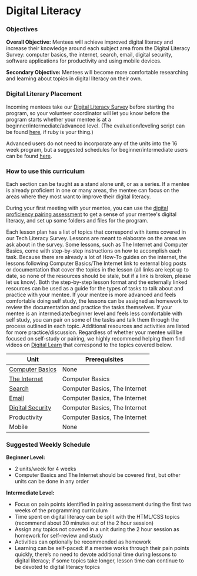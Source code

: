 # Digital Literacy

### Objectives
**Overall Objective:** Mentees will achieve improved digital literacy and increase their knowledge around each subject area from the Digital Literacy Survey: computer basics, the internet, search, email, digital security, software applications for productivity and using mobile devices.

**Secondary Objective:** Mentees will become more comfortable researching and learning about topics in digital literacy on their own.

### Digital Literary Placement
Incoming mentees take our [Digital Literacy Survey](https://docs.google.com/forms/d/e/1FAIpQLSfBFKSurD0ce4x5KMOFXpww1wGLXE6BsEHFyIkcKjdJQiTsgg/viewform) before starting the program, so your volunteer coordinator will let you know before the program starts whether your mentee is at a beginner/intermediate/advanced level. (The evaluation/leveling script can be found [here](https://github.com/mermatriarchy/ew_eval_script), if ruby is your thing.) 

Advanced users do not need to incorporate any of the units into the 16 week program, but a suggested schedules for beginner/intermediate users can be found [here](#suggested-weekly-schedule).

### How to use this curriculum
Each section can be taught as a stand alone unit, or as a series. If a mentee is already proficient in one or many areas, the mentee can focus on the areas where they most want to improve their digital literacy.

During your first meeting with your mentee, you can use the [digital proficiency pairing assessment](digital-proficiency-pairing.md) to get a sense of your mentee's digital literacy, and set up some folders and files for the program.

Each lesson plan has a list of topics that correspond with items covered in our Tech Literacy Survey. Lessons are meant to elaborate on the areas we ask about in the survey. Some lessons, such as The Internet and Computer Basics, come with step-by-step instructions on how to accomplish each task. Because there are already a lot of How-To guides on the internet, the lessons following Computer Basics/The Internet link to external blog posts or documentation that cover the topics in the lesson (all links are kept up to date, so none of the resources should be stale, but if a link is broken, please let us know). Both the step-by-step lesson format and the externally linked resources can be used as a guide for the types of tasks to talk about and practice with your mentee. If your mentee is more advanced and feels comfortable doing self study, the lessons can be assigned as homework to review the documentation and practice the tasks themselves. If your mentee is an intermediate/beginner level and feels less comfortable with self study, you can pair on some of the tasks and talk them through the process outlined in each topic. Additional resources and activities are listed for more practice/discussion. Regardless of whether your mentee will be focused on self-study or pairing, we highly recommend helping them find videos on [Digital Learn](https://www.digitallearn.org/) that correspond to the topics covered below.

| Unit | Prerequisites |
| --- | --- |
| [Computer Basics](computer-basics.md) | None |
| [The Internet](the-internet.md) | Computer Basics |
| [Search](search.md) | Computer Basics, The Internet |
| [Email](email.md) | Computer Basics, The Internet |
| [Digital Security](digital-security.md) | Computer Basics, The Internet |
| Productivity | Computer Basics, The Internet |
| Mobile | None |

### Suggested Weekly Schedule
**Beginner Level:**
- 2 units/week for 4 weeks
- Computer Basics and The Internet should be covered first, but other units can be done in any order

**Intermediate Level:** 
- Focus on pain points identified in pairing assessment during the first two weeks of the programming curriculum 
- Time spent on digital literacy can be split with the HTML/CSS topics (recommend about 30 minutes out of the 2 hour session)
- Assign any topics not covered in a unit during the 2 hour session as homework for self-review and study
- Activities can optionally be recommended as homework
- Learning can be self-paced: if a mentee works through their pain points quickly, there’s no need to devote additional time during lessons to digital literacy; if some topics take longer, lesson time can continue to be devoted to digital literacy topics

